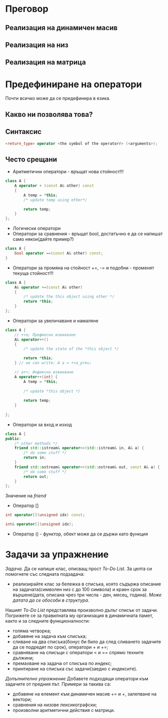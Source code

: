 # Преговор

## Реализация на динамичен масив

## Реализация на низ

## Реализация на матрица

# Предефиниране на оператори

Почти всичко може да се предефинира в езика.

## Какво ни позволява това?

## Синтаксис
```cpp
<return_type> operator <the symbol of the operatorr> (<arguments>);
```

## Често срещани

- Аритметични оператори - връщат нова стойност!!!
```cpp
class A {
    A operator + (const A& other) const
    {
        A temp = *this;
        /* update temp using other*/

        return temp;
    }
};
```
- Логически оператори
- Оператори за сравнения - връщат bool, достатъчно е да се напишат само някои(дайте пример?)
```cpp
class A {
    bool operator ==(const A& other) const;
}
```
- Оператори за промяна на стойност +=, -= и подобни - променят текуща стойност!!!
```cpp
class A {
    A& operator +=(const A& other)
    {
        /* update the this object using other */
        return *this;
    }
};
```  
- Оператори за увеличаване и намаляне
```cpp
class A {
    // ++a; Префиксно извикване
    A& operator++()
    {
        /* update the state of the *this object */

        return *this;
    } // we can write: A a = ++a_prev;

    // a++; Инфиксно извикване
    A operator++(int) {
        A temp = *this;
        
        /* update *this object */
        
        return temp;
    }
    
};
```
- Оператори за вход и изход
```cpp
class A {
public:
    /* other methods */
    friend std::istream& operator>>(std::istream& in, A& a) {
        /* do some stuff */
        return in;
    }
    friend std::ostream& operator<<(std::ostream& out, const A& a) {
        /* do some stuff */
        return out;
    }
};
```
Значение на *friend*
- Оператор []
```cpp
int operator[](unsigned idx) const;

int& operator[](unsigned idx);
```
- Оператор () - функтор, обект може да се държи като функция

# Задачи за упражнение

*Задача.* Да се напише клас, описващ прост *To-Do List*. За целта си помогнете със следната подзадача:
- реализирайте клас за бележка в списъка, която съдържа описание на задачата(символен низ с до 100 символа) и краен срок за вършене(дата, описана чрез три числа - ден, месец, година). *Може датата да се обособи в структура.*

Нашият *To-Do List* представлява произволно дълъг списък от задачи. Погрижете се за правилната му организация в динамичната памет, както и за следните функционалности:
- голяма четворка;
- добавяне на задача към списъка;
- сливане на два списъка(бонус би било да след сливането задачите да се подредят по срок), оператори + и +=;
- сравняване на списъци с оператори < и == спрямо техните дължини; 
- премахване на задача от списъка по индекс;
- принтиране на списъка със задачи(заедно с индексите).

*Допълнително упражнение* Добавете подходящи оператори към задачите от предния път. Примери за такива са:
- добавяне на елемент към динамичен масив += и +, залепване на вектори;
- сравнения на низове лексикографски;
- произволни аритметични действия с матрици.